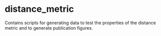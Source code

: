 # distance_metric

Contains scripts for generating data to test the properties of the distance metric and to generate publication figures.
